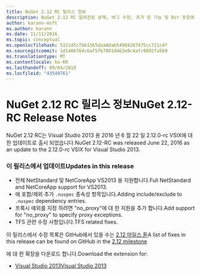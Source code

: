 ```yaml
---
title: NuGet 2.12 RC 릴리스 정보
description: NuGet 2.12 RC 알려진된 문제, 버그 수정, 추가 된 기능 및 Dcr 포함에 대 한 릴리스 정보입니다.
author: karann-msft
ms.author: karann
ms.date: 11/11/2016
ms.topic: conceptual
ms.openlocfilehash: 5321d5cfbb1565daa0dab54904287475cc721c4f
ms.sourcegitcommit: 1d1406764c6af5fb7801d462e0c4afc9092fa569
ms.translationtype: MT
ms.contentlocale: ko-KR
ms.lasthandoff: 09/04/2018
ms.locfileid: "43549761"
---
```

# <a name="nuget-212-rc-release-notes"></a><span data-ttu-id="12819-103">NuGet 2.12 RC 릴리스 정보</span><span class="sxs-lookup"><span data-stu-id="12819-103">NuGet 2.12-RC Release Notes</span></span>

<span data-ttu-id="12819-104">NuGet 2.12 RC는 Visual Studio 2013 용 2016 년 6 월 22 일 2.12.0-rc VSIX에 대 한 업데이트로 출시 되었습니다.</span><span class="sxs-lookup"><span data-stu-id="12819-104">NuGet 2.12-RC was released June 22, 2016 as an update to the 2.12.0-rc VSIX for Visual Studio 2013.</span></span>

### <a name="updates-in-this-release"></a><span data-ttu-id="12819-105">이 릴리스에서 업데이트</span><span class="sxs-lookup"><span data-stu-id="12819-105">Updates in this release</span></span>

* <span data-ttu-id="12819-106">전체 NetStandard 및 NetCoreApp VS2013 용 지원합니다.</span><span class="sxs-lookup"><span data-stu-id="12819-106">Full NetStandard  and NetCoreApp support for VS2013.</span></span>
* <span data-ttu-id="12819-107">에 포함/제외 추가 `.nuspec` 종속성 항목입니다.</span><span class="sxs-lookup"><span data-stu-id="12819-107">Adding include/exclude to `.nuspec` dependency entries.</span></span>
* <span data-ttu-id="12819-108">프록시 예외를 지정 하려면 "no_proxy"에 대 한 지원을 추가 합니다.</span><span class="sxs-lookup"><span data-stu-id="12819-108">Add support for "no_proxy" to specify proxy exceptions.</span></span>
* <span data-ttu-id="12819-109">TFS 관련 수정 사항입니다.</span><span class="sxs-lookup"><span data-stu-id="12819-109">TFS related fixes.</span></span>

<span data-ttu-id="12819-110">이 릴리스에서 수정 목록은 GitHub에서 있을 수는 [2.12 마일스 톤](https://github.com/NuGet/Home/issues?q=milestone%3A2.12+is%3Aclosed)</span><span class="sxs-lookup"><span data-stu-id="12819-110">A list of fixes in this release can be found on GitHub in the [2.12 milestone](https://github.com/NuGet/Home/issues?q=milestone%3A2.12+is%3Aclosed)</span></span>

<span data-ttu-id="12819-111">에 대 한 확장을 다운로드 합니다.</span><span class="sxs-lookup"><span data-stu-id="12819-111">Download the extension for:</span></span>

* [<span data-ttu-id="12819-112">Visual Studio 2013</span><span class="sxs-lookup"><span data-stu-id="12819-112">Visual Studio 2013</span></span>](https://dist.nuget.org/visualstudio-2013-vsix/v2.12.0-rc/NuGet.Tools.vsix)
